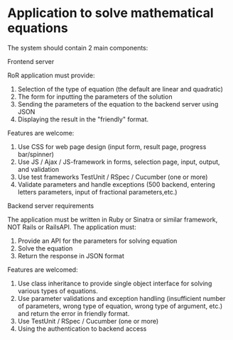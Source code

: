 # Application to solve mathematical equations

The system should contain 2 main components:


Frontend server

RoR application must provide:
1. Selection of the type of equation (the default are linear and quadratic)
2. The form for inputting the parameters of the solution
3. Sending the parameters of the equation to the backend server using JSON
4. Displaying the result in the "friendly" format.

Features are welcome:

1. Use CSS for web page design (input form, result page, progress bar/spinner)
2. Use JS / Ajax / JS-framework in forms, selection page, input, output, and validation
3. Use test frameworks TestUnit / RSpec / Cucumber (one or more)
4. Validate parameters and handle exceptions (500 backend, entering letters parameters, input of fractional parameters,etc.)


Backend server requirements

The application must be written in Ruby or Sinatra or similar framework, NOT Rails or RailsAPI.
The application must:

1. Provide an API for the parameters for solving equation
2. Solve the equation
3. Return the response in JSON format

Features are welcomed:

1. Use class inheritance to provide single object interface for solving various types of equations.
2. Use parameter validations and exception handling (insufficient number of parameters, wrong type of equation, wrong type of argument, etc.) and return the error in friendly format.
3. Use TestUnit / RSpec / Cucumber (one or more)
4. Using the authentication to backend access
